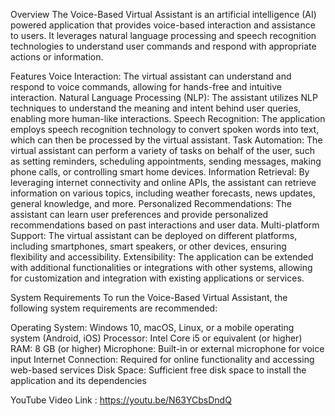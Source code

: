 Overview The Voice-Based Virtual Assistant is an artificial intelligence (AI) powered application that provides voice-based interaction and assistance to users. It leverages natural language processing and speech recognition technologies to understand user commands and respond with appropriate actions or information.

Features Voice Interaction: The virtual assistant can understand and respond to voice commands, allowing for hands-free and intuitive interaction. Natural Language Processing (NLP): The assistant utilizes NLP techniques to understand the meaning and intent behind user queries, enabling more human-like interactions. Speech Recognition: The application employs speech recognition technology to convert spoken words into text, which can then be processed by the virtual assistant. Task Automation: The virtual assistant can perform a variety of tasks on behalf of the user, such as setting reminders, scheduling appointments, sending messages, making phone calls, or controlling smart home devices. Information Retrieval: By leveraging internet connectivity and online APIs, the assistant can retrieve information on various topics, including weather forecasts, news updates, general knowledge, and more. Personalized Recommendations: The assistant can learn user preferences and provide personalized recommendations based on past interactions and user data. Multi-platform Support: The virtual assistant can be deployed on different platforms, including smartphones, smart speakers, or other devices, ensuring flexibility and accessibility. Extensibility: The application can be extended with additional functionalities or integrations with other systems, allowing for customization and integration with existing applications or services.

System Requirements To run the Voice-Based Virtual Assistant, the following system requirements are recommended:

Operating System: Windows 10, macOS, Linux, or a mobile operating system (Android, iOS) Processor: Intel Core i5 or equivalent (or higher) RAM: 8 GB (or higher) Microphone: Built-in or external microphone for voice input Internet Connection: Required for online functionality and accessing web-based services Disk Space: Sufficient free disk space to install the application and its dependencies

YouTube Video Link : https://youtu.be/N63YCbsDndQ
